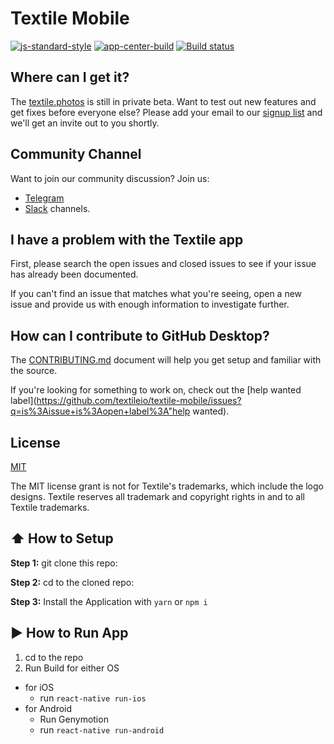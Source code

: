 #  Textile Mobile

[![js-standard-style](https://img.shields.io/badge/code%20style-standard-brightgreen.svg?style=flat)](http://standardjs.com/)
[![app-center-build](https://build.appcenter.ms/v0.1/apps/54490c09-1f3e-40c4-acbe-eb6fde878b2b/branches/master/badge)](https://appcenter.ms)
[![Build status](https://build.appcenter.ms/v0.1/apps/9d15ed49-aba5-48b6-8264-49e48d84abf5/branches/master/badge)](https://appcenter.ms)

## Where can I get it?

The [textile.photos](https://www.textile.photos/) is still in private beta. Want to test out new features and get fixes before everyone else? Please add your email to our [signup list](https://producthunt.com/upcoming/textile-photos) and we'll get an invite out to you shortly. 

## Community Channel

Want to join our community discussion? Join us: 

* [Telegram](https://t.me/joinchat/AAAAAEfVwD37Wh0OpnlXKA)
* [Slack](https://slack.textile.io/) channels.   

## I have a problem with the Textile app

First, please search the open issues and closed issues to see if your issue has already been documented.

If you can't find an issue that matches what you're seeing, open a new issue and provide us with enough information to investigate further.

## How can I contribute to GitHub Desktop?

The [CONTRIBUTING.md](CONTRIBUTING.md) document will help you get setup and familiar with the source.

If you're looking for something to work on, check out the [help wanted label](https://github.com/textileio/textile-mobile/issues?q=is%3Aissue+is%3Aopen+label%3A"help wanted).

## License
   
[MIT](LICENSE.md)
   
The MIT license grant is not for Textile's trademarks, which include the logo designs. Textile reserves all trademark and copyright rights in and to all Textile trademarks.
   
## :arrow_up: How to Setup

**Step 1:** git clone this repo:

**Step 2:** cd to the cloned repo:

**Step 3:** Install the Application with `yarn` or `npm i`


## :arrow_forward: How to Run App

1. cd to the repo
2. Run Build for either OS
  * for iOS
    * run `react-native run-ios`
  * for Android
    * Run Genymotion
    * run `react-native run-android`


